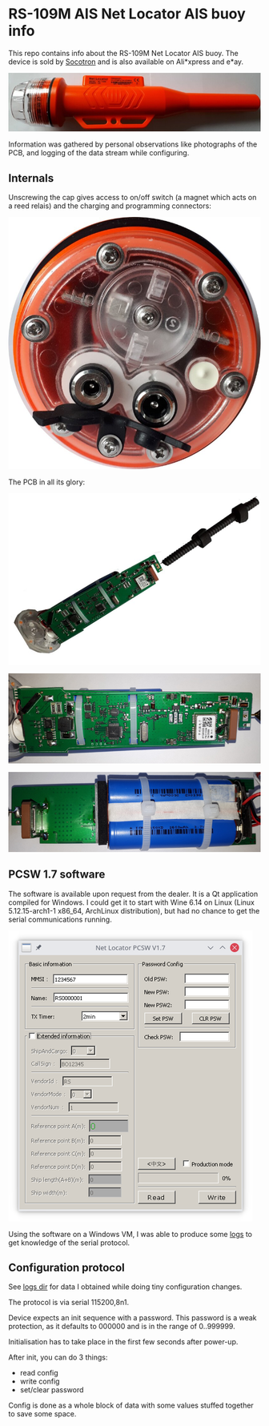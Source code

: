 # RS-109M AIS Net Locator AIS buoy info

This repo contains info about the RS-109M Net Locator AIS buoy.
The device is sold by [Socotron](http://web.archive.org/web/20210806132018/https://socotran.com/products/fishing-net-tracker-locator-gps-marine-ais-netsonde-net-sonde-for-boating-rs-109m) and is also available on Ali\*xpress and e\*ay.

[![buoy complete](images/buoy_800px.jpg)](images/buoy.jpg)

Information was gathered by personal observations like photographs of the PCB, and logging of the data stream while configuring.

## Internals

Unscrewing the cap gives access to on/off switch (a magnet which acts on a reed relais) and the charging and programming connectors:

[![buoy connectors](images/buoy_connectors_800px.jpg)](images/buoy_connectors.jpg)

The PCB in all its glory:

[![pcb complete](images/pcb_complete_800px.jpg)](images/pcb_complete.jpg)

[![pcb front side](images/pcb_front_800px.jpg)](images/pcb_front.jpg)

[![pcb back side](images/pcb_back_800px.jpg)](images/pcb_back.jpg)

## PCSW 1.7 software

The software is available upon request from the dealer.
It is a Qt application compiled for Windows. I could get it to start with Wine 6.14 on Linux (Linux 5.12.15-arch1-1 x86_64, ArchLinux distribution), but had no chance to get the serial communications running.

![programming software screenshot](images/pcsw17_screenshot_en.png)

Using the software on a Windows VM, I was able to produce some [logs](logs/) to get knowledge of the serial protocol.

## Configuration protocol

See [logs dir](logs/) for data I obtained while doing tiny configuration changes.

The protocol is via serial 115200,8n1.

Device expects an init sequence with a password. This password is a weak protection, as it defaults to 000000 and is in the range of 0..999999.

Initialisation has to take place in the first few seconds after power-up.

After init, you can do 3 things:
 * read config
 * write config
 * set/clear password

Config is done as a whole block of data with some values stuffed together to save some space.
